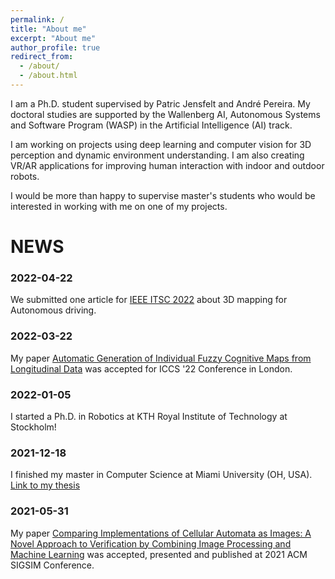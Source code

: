 ```yaml
---
permalink: /
title: "About me"
excerpt: "About me"
author_profile: true
redirect_from: 
  - /about/
  - /about.html
---
```

I am a Ph.D. student supervised by Patric Jensfelt and André Pereira. My doctoral studies are supported by the Wallenberg AI, Autonomous Systems and Software Program (WASP) in the Artificial Intelligence (AI) track.

I am working on projects using deep learning and computer vision for 3D perception and dynamic environment understanding. I am also creating VR/AR applications for improving human interaction with indoor and outdoor robots.

I would be more than happy to supervise master's students who would be interested in working with me on one of my projects.

# NEWS 

### 2022-04-22
We submitted one article for [IEEE ITSC 2022](https://www.ieee-itsc2022.org/) about 3D mapping for Autonomous driving.

### 2022-03-22
My paper [Automatic Generation of Individual Fuzzy Cognitive Maps from Longitudinal Data](https://arxiv.org/abs/2202.07065) was accepted for ICCS '22 Conference in London.

### 2022-01-05
I started a Ph.D. in Robotics at KTH Royal Institute of Technology at Stockholm!

### 2021-12-18
I finished my master in Computer Science at Miami University (OH, USA).
[Link to my thesis](https://etd.ohiolink.edu/apexprod/rws_olink/r/1501/10?clear=10&p10_accession_num=miami1641098226689827)

### 2021-05-31
My paper [Comparing Implementations of Cellular Automata as Images: A Novel Approach to Verification by Combining Image Processing and Machine Learning](https://dl.acm.org/doi/10.1145/3437959.3459256) was accepted, presented and published at 2021 ACM SIGSIM Conference.